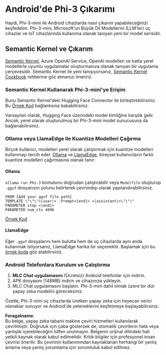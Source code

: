 # **Android'de Phi-3 Çıkarımı**

Haydi, Phi-3-mini ile Android cihazlarda nasıl çıkarım yapabileceğinizi keşfedelim. Phi-3-mini, Microsoft'un Büyük Dil Modellerini (LLM'ler) uç cihazlar ve IoT cihazlarında kullanıma olanak tanıyan yeni bir model serisidir.

## Semantic Kernel ve Çıkarım

[Semantic Kernel](https://github.com/microsoft/semantic-kernel), Azure OpenAI Service, OpenAI modelleri ve hatta yerel modellerle uyumlu uygulamalar oluşturmanıza olanak tanıyan bir uygulama çerçevesidir. Semantic Kernel ile yeni tanışıyorsanız, [Semantic Kernel Cookbook](https://github.com/microsoft/SemanticKernelCookBook?WT.mc_id=aiml-138114-kinfeylo) rehberine göz atmanızı öneririz.

### Semantic Kernel Kullanarak Phi-3-mini'ye Erişim

Bunu Semantic Kernel'deki Hugging Face Connector ile birleştirebilirsiniz. Bu [Örnek Kod](https://github.com/Azure-Samples/Phi-3MiniSamples/tree/main/semantickernel?WT.mc_id=aiml-138114-kinfeylo) bağlantısına bakabilirsiniz.

Varsayılan olarak, Hugging Face üzerindeki model kimliğine karşılık gelir. Ancak, yerel olarak oluşturulmuş bir Phi-3-mini model sunucusuna da bağlanabilirsiniz.

### Ollama veya LlamaEdge ile Kuantize Modelleri Çağırma

Birçok kullanıcı, modelleri yerel olarak çalıştırmak için kuantize modelleri kullanmayı tercih eder. [Ollama](https://ollama.com/) ve [LlamaEdge](https://llamaedge.com), bireysel kullanıcıların farklı kuantize modelleri çağırmasına olanak tanır:

#### Ollama

`ollama run Phi-3` komutunu doğrudan çalıştırabilir veya `Modelfile` oluşturup `.gguf` dosyanızın yolunu belirterek çevrimdışı olarak yapılandırabilirsiniz.

```gguf
FROM {Add your gguf file path}
TEMPLATE \"\"\"<|user|> .Prompt<|end|> <|assistant|>\"\"\"
PARAMETER stop <|end|>
PARAMETER num_ctx 4096
```

[Örnek Kod](https://github.com/Azure-Samples/Phi-3MiniSamples/tree/main/ollama?WT.mc_id=aiml-138114-kinfeylo)

#### LlamaEdge

Eğer `.gguf` dosyalarını hem bulutta hem de uç cihazlarda aynı anda kullanmak istiyorsanız, LlamaEdge harika bir seçenektir. Başlamak için bu [örnek koda](https://github.com/Azure-Samples/Phi-3MiniSamples/tree/main/wasm?WT.mc_id=aiml-138114-kinfeylo) göz atabilirsiniz.

### Android Telefonlara Kurulum ve Çalıştırma

1. **MLC Chat uygulamasını** (Ücretsiz) Android telefonlar için indirin.
2. APK dosyasını (148MB) indirin ve cihazınıza yükleyin.
3. MLC Chat uygulamasını başlatın. Phi-3-mini dahil olmak üzere bir dizi yapay zeka modelini göreceksiniz.

Özetle, Phi-3-mini uç cihazlarda üretken yapay zeka için heyecan verici olanaklar sunuyor ve Android'de yeteneklerini keşfetmeye başlayabilirsiniz.

**Feragatname**:  
Bu belge, yapay zeka tabanlı makine çeviri hizmetleri kullanılarak çevrilmiştir. Doğruluk için çaba göstersek de, otomatik çevirilerin hata veya yanlışlık içerebileceğini lütfen unutmayın. Belgenin orijinal dilindeki hali yetkili kaynak olarak kabul edilmelidir. Kritik bilgiler için profesyonel insan çevirisi önerilir. Bu çevirinin kullanımından kaynaklanan herhangi bir yanlış anlama veya yanlış yorumlama için sorumluluk kabul edilmez.